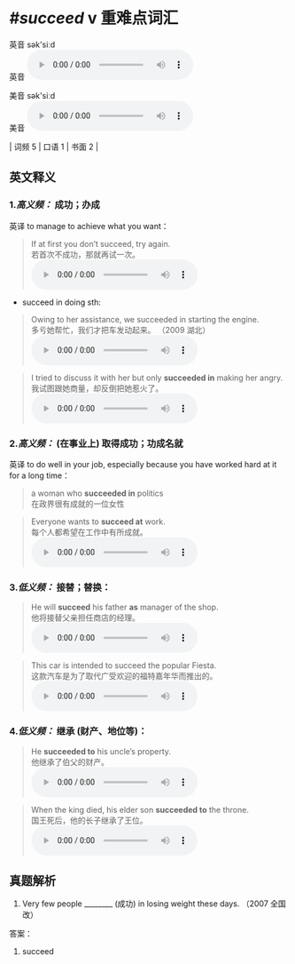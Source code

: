 # ***\#succeed*** v  重难点词汇
英音 sək'siːd  
英音
<audio src="./media/succeed-B.aac" controls="controls"></audio>

美音 sək'siːd  
美音
<audio src="./media/succeed.aac" controls="controls"></audio>



| 词频 5 | 口语 1 | 书面 2 |  

英文释义
---
### 1.*高义频：* **成功；办成**  
英译 to manage to achieve what you want：

 > If at first you don’t succeed, try again.  
 > 若首次不成功，那就再试一次。    
<audio src="./media/succeed-1.aac" controls="controls"></audio>

- succeed in doing sth:

 > Owing to her assistance, we succeeded in starting the engine.  
 > 多亏她帮忙，我们才把车发动起来。  （2009 湖北）  
<audio src="./media/succeed-2.aac" controls="controls"></audio>

 > I tried to discuss it with her but only **succeeded in** making her angry.  
 > 我试图跟她商量，却反倒把她惹火了。    
<audio src="./media/succeed-3.aac" controls="controls"></audio>

### 2.*高义频：* **(在事业上) 取得成功；功成名就**  
英译 to do well in your job, especially because you have worked hard at it for a long time：

 > a woman who **succeeded in** politics  
 > 在政界很有成就的一位女性    

 > Everyone wants to **succeed at** work.  
 > 每个人都希望在工作中有所成就。    
<audio src="./media/succeed-4.aac" controls="controls"></audio>

### 3.*低义频：* **接替；替换：**  

 > He will **succeed** his father **as** manager of the shop.  
 > 他将接替父亲担任商店的经理。    
<audio src="./media/succeed-5.aac" controls="controls"></audio>

 > This car is intended to succeed the popular Fiesta.  
 > 这款汽车是为了取代广受欢迎的福特嘉年华而推出的。    
<audio src="./media/succeed-6.aac" controls="controls"></audio>

### 4.*低义频：* **继承 (财产、地位等)：**  

 > He **succeeded to** his uncle’s property.   
 > 他继承了伯父的财产。    
<audio src="./media/succeed-7.aac" controls="controls"></audio>

 > When the king died, his elder son **succeeded to** the throne.  
 > 国王死后，他的长子继承了王位。    
<audio src="./media/succeed-8.aac" controls="controls"></audio>


真题解析
---
1. Very few people ________ (成功) in losing weight these days.  （2007 全国改）  

答案：
1. succeed  

